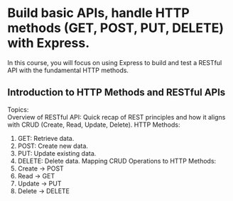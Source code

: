 # Build basic APIs, handle HTTP methods (GET, POST, PUT, DELETE) with Express.
In this course, you will focus on using Express to build and test a RESTful API with the fundamental HTTP methods.

## Introduction to HTTP Methods and RESTful APIs

Topics:<br>
Overview of RESTful API: Quick recap of REST principles and how it aligns with CRUD (Create, Read, Update, Delete).
HTTP Methods:<br>
1. GET: Retrieve data.        
2. POST: Create new data.
3. PUT: Update existing data.
4. DELETE: Delete data.
Mapping CRUD Operations to HTTP Methods:<br>
1. Create → POST
1. Read → GET
1. Update → PUT
1. Delete → DELETE